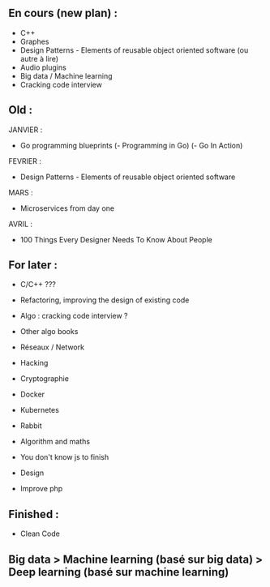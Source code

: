 ## En cours (new plan) :

- C++
- Graphes
- Design Patterns - Elements of reusable object oriented software (ou autre à lire)
- Audio plugins
- Big data / Machine learning
- Cracking code interview

## Old :

JANVIER :
- Go programming blueprints
(- Programming in Go)
(- Go In Action)

FEVRIER :
- Design Patterns - Elements of reusable object oriented software

MARS :
- Microservices from day one

AVRIL :
- 100 Things Every Designer Needs To Know About People

## For later :

- C/C++ ???
  
- Refactoring, improving the design of existing code

- Algo : cracking code interview ?
- Other algo books

- Réseaux / Network
- Hacking
- Cryptographie

- Docker
- Kubernetes
- Rabbit

- Algorithm and maths
- You don't know js to finish
- Design
- Improve php

## Finished :

- Clean Code

## Big data > Machine learning (basé sur big data) > Deep learning (basé sur machine learning)

